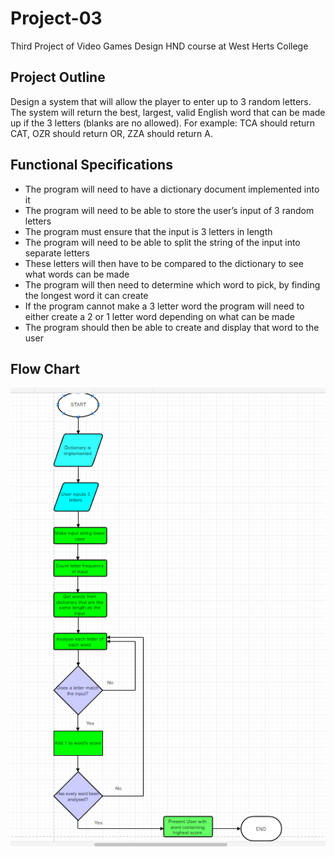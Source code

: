 # Project-03
Third Project of Video Games Design HND course at West Herts College 
## Project Outline ##
Design a system that will allow the player to enter up to 3 random letters. The system will return the best, largest, valid English word that can be made up if the 3 letters (blanks are no allowed). For example: TCA should return CAT, OZR should return OR, ZZA should return A.
## Functional Specifications ##
* The program will need to have a dictionary document implemented into it
*	The program will need to be able to store the user’s input of 3 random letters
*	The program must ensure that the input is 3 letters in length
*	The program will need to be able to split the string of the input into separate letters
*	These letters will then have to be compared to the dictionary to see what words can be made
*	The program will then need to determine which word to pick, by finding the longest word it can create
*	If the program cannot make a 3 letter word the program will need to either create a 2 or 1 letter word depending on what can be made
*	The program should then be able to create and display that word to the user
## Flow Chart ##
![alt text](https://github.com/SDearing/Project-03/blob/master/flowchart.png)
